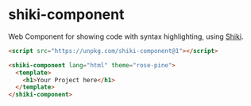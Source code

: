# shiki-component

Web Component for showing code with syntax highlighting, using [Shiki](https://shiki.style/).

```html
<script src="https://unpkg.com/shiki-component@1"></script>

<shiki-component lang="html" theme="rose-pine">
  <template>
    <h1>Your Project here</h1>
  </template>
</shiki-component>
```

